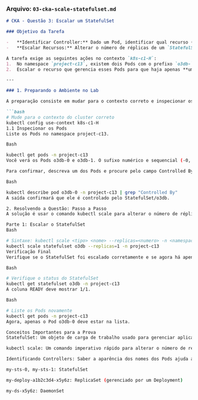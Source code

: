 ### **Arquivo: `03-cka-scale-statefulset.md`**

```markdown
# CKA - Questão 3: Escalar um StatefulSet

### Objetivo da Tarefa

-   **Identificar Controller:** Dado um Pod, identificar qual recurso (Deployment, StatefulSet, etc.) o está gerenciando.
-   **Escalar Recursos:** Alterar o número de réplicas de um `StatefulSet`.

A tarefa exige as seguintes ações no contexto `k8s-c1-H`:
1.  No namespace `project-c13`, existem dois Pods com o prefixo `o3db-`. [cite: 117]
2.  Escalar o recurso que gerencia esses Pods para que haja apenas **uma** réplica. [cite: 117]

---

### 1. Preparando o Ambiente no Lab

A preparação consiste em mudar para o contexto correto e inspecionar os Pods para identificar seu "dono".

```bash
# Mude para o contexto do cluster correto
kubectl config use-context k8s-c1-H
1.1 Inspecionar os Pods
Liste os Pods no namespace project-c13. 

Bash

kubectl get pods -n project-c13
Você verá os Pods o3db-0 e o3db-1. O sufixo numérico e sequencial (-0, -1) é uma forte indicação de que eles são gerenciados por um StatefulSet. 

Para confirmar, descreva um dos Pods e procure pelo campo Controlled By.

Bash

kubectl describe pod o3db-0 -n project-c13 | grep "Controlled By"
A saída confirmará que ele é controlado pelo StatefulSet/o3db.

2. Resolvendo a Questão: Passo a Passo
A solução é usar o comando kubectl scale para alterar o número de réplicas do StatefulSet. 

Parte 1: Escalar o StatefulSet
Bash

# Sintaxe: kubectl scale <tipo> <nome> --replicas=<numero> -n <namespace>
kubectl scale statefulset o3db --replicas=1 -n project-c13
Verificação Final
Verifique se o StatefulSet foi escalado corretamente e se agora há apenas um Pod em execução.

Bash

# Verifique o status do StatefulSet
kubectl get statefulset o3db -n project-c13
A coluna READY deve mostrar 1/1. 

Bash

# Liste os Pods novamente
kubectl get pods -n project-c13
Agora, apenas o Pod o3db-0 deve estar na lista.

Conceitos Importantes para a Prova
StatefulSet: Um objeto de carga de trabalho usado para gerenciar aplicações com estado. Ele fornece garantias sobre a ordem e a unicidade de seus Pods, resultando em nomes estáveis e previsíveis (ex: web-0, web-1).

kubectl scale: Um comando imperativo rápido para alterar o número de réplicas de um Deployment, StatefulSet ou ReplicaSet.

Identificando Controllers: Saber a aparência dos nomes dos Pods ajuda a identificar rapidamente o controller:

my-sts-0, my-sts-1: StatefulSet

my-deploy-a1b2c3d4-x5y6z: ReplicaSet (gerenciado por um Deployment)

my-ds-x5y6z: DaemonSet

